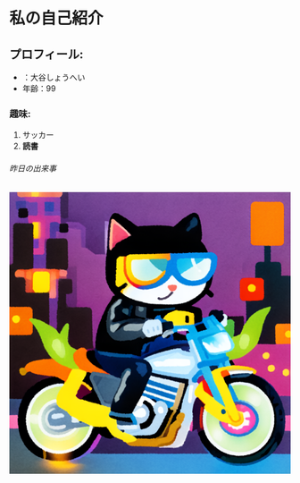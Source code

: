 # 私の自己紹介
##  プロフィール:
-  ：大谷しょうへい
-  年齢：99
###  趣味:
1.  サッカー
2.  **読書**  
######  昨日の出来事
![私の写真](image.jpg)
  
